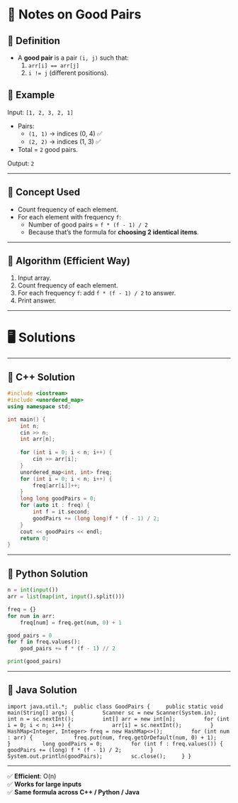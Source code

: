 # 📝 Notes on Good Pairs

## 🔹 Definition

- A **good pair** is a pair `(i, j)` such that:
    1. `arr[i] == arr[j]`
    2. `i != j` (different positions).

## 🔹 Example

Input: `[1, 2, 3, 2, 1]`
- Pairs:
    - `(1, 1)` → indices (0, 4) ✅
    - `(2, 2)` → indices (1, 3) ✅
- Total = `2` good pairs.

Output: `2`

---

## 🔹 Concept Used

- Count frequency of each element.
- For each element with frequency `f`:
    - Number of good pairs = `f * (f - 1) / 2`
    - Because that’s the formula for **choosing 2 identical items**.

---

## 🔹 Algorithm (Efficient Way)

1. Input array.
2. Count frequency of each element.
3. For each frequency `f`: add `f * (f - 1) / 2` to answer.
4. Print answer.

---

# 🖥️ Solutions

---

## 🔹 C++ Solution

```cpp
#include <iostream>
#include <unordered_map>
using namespace std;

int main() {
    int n;
    cin >> n;
    int arr[n];
    
    for (int i = 0; i < n; i++) {
        cin >> arr[i];
    }
    unordered_map<int, int> freq;
    for (int i = 0; i < n; i++) {
        freq[arr[i]]++;
    }
    long long goodPairs = 0;
    for (auto it : freq) {
        int f = it.second;
        goodPairs += (long long)f * (f - 1) / 2;
    }
    cout << goodPairs << endl;
    return 0;
}

```
---

## 🔹 Python Solution

```python
n = int(input())
arr = list(map(int, input().split()))

freq = {}
for num in arr:
    freq[num] = freq.get(num, 0) + 1

good_pairs = 0
for f in freq.values():
    good_pairs += f * (f - 1) // 2

print(good_pairs)

```

---

## 🔹 Java Solution

`import java.util.*;  public class GoodPairs {     public static void main(String[] args) {         Scanner sc = new Scanner(System.in);          int n = sc.nextInt();         int[] arr = new int[n];         for (int i = 0; i < n; i++) {             arr[i] = sc.nextInt();         }          HashMap<Integer, Integer> freq = new HashMap<>();         for (int num : arr) {             freq.put(num, freq.getOrDefault(num, 0) + 1);         }          long goodPairs = 0;         for (int f : freq.values()) {             goodPairs += (long) f * (f - 1) / 2;         }          System.out.println(goodPairs);         sc.close();     } }`

---

✅ **Efficient**: O(n)  
✅ **Works for large inputs**  
✅ **Same formula across C++ / Python / Java**